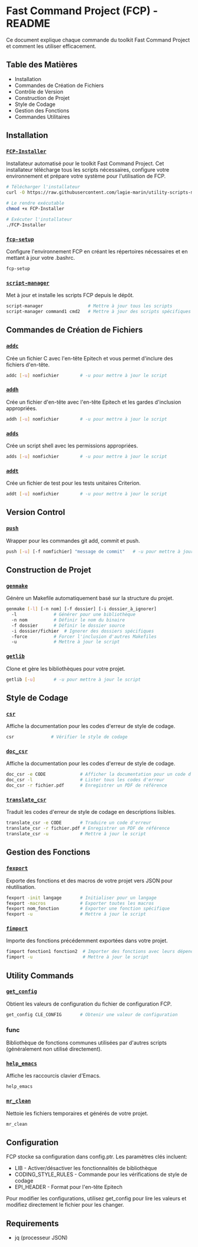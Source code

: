 # Fast Command Project (FCP) - README

Ce document explique chaque commande du toolkit Fast Command Project et comment les utiliser efficacement.

## Table des Matières

- Installation
- Commandes de Création de Fichiers
- Contrôle de Version
- Construction de Projet
- Style de Codage
- Gestion des Fonctions
- Commandes Utilitaires

## Installation

### [`FCP-Installer`](./FCP-Installer)
Installateur automatisé pour le toolkit Fast Command Project. Cet installateur télécharge tous les scripts nécessaires, configure votre environnement et prépare votre système pour l'utilisation de FCP.

```bash
# Télécharger l'installateur
curl -O https://raw.githubusercontent.com/lagie-marin/utility-scripts-manager/main/download.ptr

# Le rendre exécutable
chmod +x FCP-Installer

# Exécuter l'installateur
./FCP-Installer
```

### [`fcp-setup`](fcp-setup)

Configure l'environnement FCP en créant les répertoires nécessaires et en mettant à jour votre .bashrc.
```bash
fcp-setup
```

### [`script-manager`](script-manager)

Met à jour et installe les scripts FCP depuis le dépôt.
```bash
script-manager                 # Mettre à jour tous les scripts
script-manager command1 cmd2   # Mettre à jour des scripts spécifiques
```

## Commandes de Création de Fichiers
### [`addc`](addc)
Crée un fichier C avec l'en-tête Epitech et vous permet d'inclure des fichiers d'en-tête.
```bash
addc [-u] nomfichier        # -u pour mettre à jour le script
```
### [`addh`](addh)
Crée un fichier d'en-tête avec l'en-tête Epitech et les gardes d'inclusion appropriées.
```bash
addh [-u] nomfichier        # -u pour mettre à jour le script
```
### [`adds`](adds)
Crée un script shell avec les permissions appropriées.
```bash
adds [-u] nomfichier        # -u pour mettre à jour le script
```
### [`addt`](addt)
Crée un fichier de test pour les tests unitaires Criterion.
```bash
addt [-u] nomfichier        # -u pour mettre à jour le script
```

## Version Control
### [`push`](push)
Wrapper pour les commandes git add, commit et push.
```bash
push [-u] [-f nomfichier] "message de commit"   # -u pour mettre à jour, -f pour spécifier un fichier
```

## Construction de Projet
### [`genmake`](genmake)
Génère un Makefile automatiquement basé sur la structure du projet.

```bash
genmake [-l] [-n nom] [-f dossier] [-i dossier_à_ignorer]
  -l              # Générer pour une bibliothèque
  -n nom          # Définir le nom du binaire
  -f dossier      # Définir le dossier source
  -i dossier/fichier  # Ignorer des dossiers spécifiques
  -force          # Forcer l'inclusion d'autres Makefiles
  -u              # Mettre à jour le script
```

### [`getlib`](getlib)
Clone et gère les bibliothèques pour votre projet.
```bash
getlib [-u]       # -u pour mettre à jour le script
```

## Style de Codage
### [`csr`](csr)
Affiche la documentation pour les codes d'erreur de style de codage.
```bash
csr              # Vérifier le style de codage
```
### [`doc_csr`](doc_csr)

Affiche la documentation pour les codes d'erreur de style de codage.
```bash
doc_csr -e CODE             # Afficher la documentation pour un code d'erreur
doc_csr -l                  # Lister tous les codes d'erreur
doc_csr -r fichier.pdf      # Enregistrer un PDF de référence
```
### [`translate_csr`](translate_csr)
Traduit les codes d'erreur de style de codage en descriptions lisibles.
```bash
translate_csr -e CODE       # Traduire un code d'erreur
translate_csr -r fichier.pdf # Enregistrer un PDF de référence
translate_csr -u            # Mettre à jour le script
```

## Gestion des Fonctions
### [`fexport`](fexport)
Exporte des fonctions et des macros de votre projet vers JSON pour réutilisation.
```bash
fexport -init langage       # Initialiser pour un langage
fexport -macros             # Exporter toutes les macros
fexport nom_fonction        # Exporter une fonction spécifique
fexport -u                  # Mettre à jour le script
```
### [`fimport`](fimport)
Importe des fonctions précédemment exportées dans votre projet.
```bash
fimport fonction1 fonction2  # Importer des fonctions avec leurs dépendances
fimport -u                   # Mettre à jour le script
```

## Utility Commands

### [`get_config`](get_config)
Obtient les valeurs de configuration du fichier de configuration FCP.
```bash
get_config CLE_CONFIG       # Obtenir une valeur de configuration
```

### func
Bibliothèque de fonctions communes utilisées par d'autres scripts (généralement non utilisé directement).

### [`help_emacs`](help_emacs)
Affiche les raccourcis clavier d'Emacs.
```bash
help_emacs
```
### [`mr_clean`](mr_clean)
Nettoie les fichiers temporaires et générés de votre projet.
```bash
mr_clean
```
## Configuration
FCP stocke sa configuration dans config.ptr. Les paramètres clés incluent:

- LIB - Activer/désactiver les fonctionnalités de bibliothèque
- CODING_STYLE_RULES - Commande pour les vérifications de style de codage
- EPI_HEADER - Format pour l'en-tête Epitech

Pour modifier les configurations, utilisez get_config pour lire les valeurs et modifiez directement le fichier pour les changer.

## Requirements

- jq (processeur JSON)
